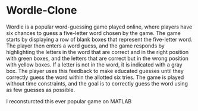 # Wordle-Clone

Wordle is a popular word-guessing game played online, where players have six chances to guess a five-letter word chosen by the game. The game starts by displaying a row of blank boxes that represent the five-letter word. The player then enters a word guess, and the game responds by highlighting the letters in the word that are correct and in the right position with green boxes, and the letters that are correct but in the wrong position with yellow boxes. If a letter is not in the word, it is indicated with a gray box. The player uses this feedback to make educated guesses until they correctly guess the word within the allotted six tries. The game is played without time constraints, and the goal is to correctly guess the word using as few guesses as possible.

I reconsturcted this ever popular game on MATLAB
